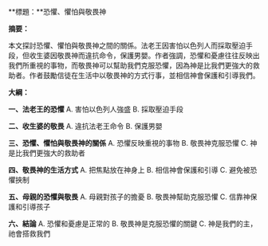 **標題：**恐懼、懼怕與敬畏神

**摘要：**

本文探討恐懼、懼怕與敬畏神之間的關係。法老王因害怕以色列人而採取壓迫手段，但收生婆因敬畏神而違抗命令，保護男嬰。作者強調，恐懼和憂慮往往反映出我們所重視的事物，而敬畏神可以幫助我們克服恐懼，因為神是比我們更強大的救助者。作者鼓勵信徒在生活中以敬畏神的方式行事，並相信神會保護和引導我們。

**大綱：**

**一、法老王的恐懼**
    A. 害怕以色列人強盛
    B. 採取壓迫手段

**二、收生婆的敬畏**
    A. 違抗法老王命令
    B. 保護男嬰

**三、恐懼、懼怕與敬畏神的關係**
    A. 恐懼反映重視的事物
    B. 敬畏神克服恐懼
    C. 神是比我們更強大的救助者

**四、敬畏神的生活方式**
    A. 把焦點放在神身上
    B. 相信神會保護和引導
    C. 避免被恐懼挾制

**五、母親的恐懼與敬畏**
    A. 母親對孩子的擔憂
    B. 敬畏神幫助克服恐懼
    C. 信靠神保護和引導孩子

**六、結論**
    A. 恐懼和憂慮是正常的
    B. 敬畏神是克服恐懼的關鍵
    C. 神是我們的主，祂會搭救我們